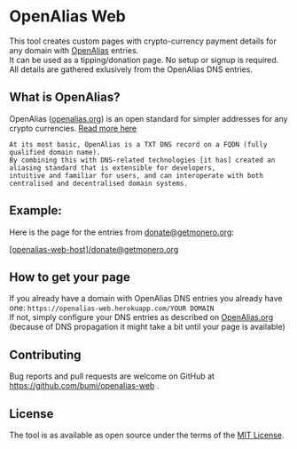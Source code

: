# OpenAlias Web

This tool creates custom pages with crypto-currency payment details for any domain with [OpenAlias](https://openalias.org) entries.  
It can be used as a tipping/donation page. No setup or signup is required. All details are gathered exlusively from the OpenAlias DNS entries.


## What is OpenAlias? 

OpenAlias ([openalias.org](https://openalias.org)) is an open standard for simpler addresses for any crypto currencies. [Read more here](https://openalias.org)

    At its most basic, OpenAlias is a TXT DNS record on a FQDN (fully qualified domain name). 
    By combining this with DNS-related technologies [it has] created an aliasing standard that is extensible for developers, 
    intuitive and familiar for users, and can interoperate with both centralised and decentralised domain systems.


## Example: 

Here is the page for the entries from donate@getmonero.org:

[[openalias-web-host]/donate@getmonero.org](https://openalias-web.herokuapp.com/donate@getmonero.org)


## How to get your page

If you already have a domain with OpenAlias DNS entries you already have one: `https://openalias-web.herokuapp.com/YOUR DOMAIN`  
If not, simply configure your DNS entries as described on [OpenAlias.org](https://openalias.org) (because of DNS propagation it might take a bit until your page is available)

## Contributing

Bug reports and pull requests are welcome on GitHub at https://github.com/bumi/openalias-web .

## License

The tool is as available as open source under the terms of the [MIT License](http://opensource.org/licenses/MIT).
